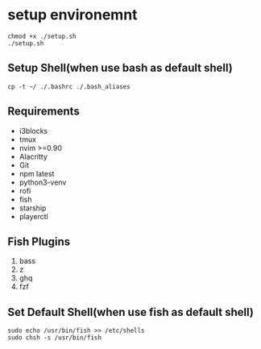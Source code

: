 # setup environemnt
```
chmod +x ./setup.sh
./setup.sh
```

## Setup Shell(when use bash as default shell)
```
cp -t ~/ ./.bashrc ./.bash_aliases
```

## Requirements
- i3blocks
- tmux
- nvim >=0.90
- Alacritty
- Git
- npm latest
- python3-venv
- rofi
- fish
- starship
- playerctl

## Fish Plugins
1. bass
2. z
3. ghq
4. fzf

## Set Default Shell(when use fish as default shell)
```
sudo echo /usr/bin/fish >> /etc/shells
sudo chsh -s /usr/bin/fish
```
